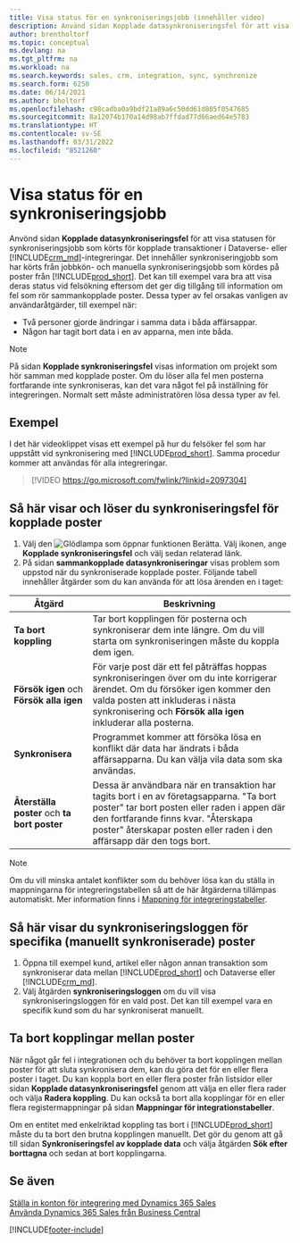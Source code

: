 ```yaml
---
title: Visa status för en synkroniseringsjobb (innehåller video)
description: Använd sidan Kopplade datasynkroniseringsfel för att visa statusen för synkroniseringsjobb som har körts för kopplade poster i en -integration.
author: brentholtorf
ms.topic: conceptual
ms.devlang: na
ms.tgt_pltfrm: na
ms.workload: na
ms.search.keywords: sales, crm, integration, sync, synchronize
ms.search.form: 6250
ms.date: 06/14/2021
ms.author: bholtorf
ms.openlocfilehash: c98cadba0a9bdf21a89a6c50dd61d805f0547685
ms.sourcegitcommit: 8a12074b170a14d98ab7ffdad77d66aed64e5783
ms.translationtype: HT
ms.contentlocale: sv-SE
ms.lasthandoff: 03/31/2022
ms.locfileid: "8521260"
---
```

# <a name="view-the-status-of-synchronization-jobs"></a>Visa status för en synkroniseringsjobb


Anvönd sidan **Kopplade datasynkroniseringsfel** för att visa statusen för synkroniseringsjobb som körts för kopplade transaktioner i Dataverse- eller [!INCLUDE[crm_md](includes/crm_md.md)]-integreringar. Det innehåller synkroniseringjobb som har körts från jobbkön- och manuella synkroniseringsjobb som kördes på poster från [!INCLUDE[prod_short](includes/prod_short.md)]. Det kan till exempel vara bra att visa deras status vid felsökning eftersom det ger dig tillgång till information om fel som rör sammankopplade poster. Dessa typer av fel orsakas vanligen av användaråtgärder, till exempel när:  

* Två personer gjorde ändringar i samma data i båda affärsappar.
* Någon har tagit bort data i en av apparna, men inte båda.

> [!Note]
> På sidan **Kopplade synkroniseringsfel** visas information om projekt som hör samman med kopplade poster. Om du löser alla fel men posterna fortfarande inte synkroniseras, kan det vara något fel på inställning för integreringen. Normalt sett måste administratören lösa dessa typer av fel.   

## <a name="example"></a>Exempel
I det här videoklippet visas ett exempel på hur du felsöker fel som har uppstått vid synkronisering med [!INCLUDE[prod_short](includes/cds_long_md.md)]. Samma procedur kommer att användas för alla integreringar. 

> [!VIDEO https://go.microsoft.com/fwlink/?linkid=2097304]


## <a name="to-view-and-resolve-synchronization-errors-for-coupled-records"></a>Så här visar och löser du synkroniseringsfel för kopplade poster
1. Välj den ![Glödlampa som öppnar funktionen Berätta.](media/ui-search/search_small.png "Berätta för mig vad du vill göra") Välj ikonen, ange **Kopplade synkroniseringsfel** och välj sedan relaterad länk.
2. På sidan **sammankopplade datasynkroniseringar** visas problem som uppstod när du synkroniserade kopplade poster. Följande tabell innehåller åtgärder som du kan använda för att lösa ärenden en i taget:

|Åtgärd|Beskrivning|
|----|----|
|**Ta bort koppling**|Tar bort kopplingen för posterna och synkroniserar dem inte längre. Om du vill starta om synkroniseringen måste du koppla dem igen. |
|**Försök igen** och **Försök alla igen**|För varje post där ett fel påträffas hoppas synkroniseringen över om du inte korrigerar ärendet. Om du försöker igen kommer den valda posten att inkluderas i nästa synkronisering och **Försök alla igen** inkluderar alla posterna.|
|**Synkronisera**|Programmet kommer att försöka lösa en konflikt där data har ändrats i båda affärsapparna. Du kan välja vila data som ska användas.|
|**Återställa poster** och **ta bort poster**|Dessa är användbara när en transaktion har tagits bort i en av företagsapparna. "Ta bort poster" tar bort posten eller raden i appen där den fortfarande finns kvar. "Återskapa poster" återskapar posten eller raden i den affärsapp där den togs bort.|

> [!NOTE]
> Om du vill minska antalet konflikter som du behöver lösa kan du ställa in mappningarna för integreringstabellen så att de här åtgärderna tillämpas automatiskt. Mer information finns i [Mappning för integreringstabeller](admin-how-to-modify-table-mappings-for-synchronization.md#mapping-integration-tables).

## <a name="to-view-the-synchronization-log-for-a-specific-manually-synchronized-record"></a>Så här visar du synkroniseringsloggen för specifika (manuellt synkroniserade) poster
1. Öppna till exempel kund, artikel eller någon annan transaktion som synkroniserar data mellan [!INCLUDE[prod_short](includes/prod_short.md)] och Dataverse eller [!INCLUDE[crm_md](includes/crm_md.md)].
2. Välj åtgärden **synkroniseringsloggen** om du vill visa synkroniseringsloggen för en vald post. Det kan till exempel vara en specifik kund som du har synkroniserat manuellt.

## <a name="remove-couplings-between-records"></a>Ta bort kopplingar mellan poster
När något går fel i integrationen och du behöver ta bort kopplingen mellan poster för att sluta synkronisera dem, kan du göra det för en eller flera poster i taget. Du kan koppla bort en eller flera poster från listsidor eller sidan **Kopplade datasynkroniseringsfel** genom att välja en eller flera rader och välja **Radera koppling**. Du kan också ta bort alla kopplingar för en eller flera registermappningar på sidan **Mappningar för integrationstabeller**. 

Om en entitet med enkelriktad koppling tas bort i [!INCLUDE[prod_short](includes/prod_short.md)] måste du ta bort den brutna kopplingen manuellt. Det gör du genom att gå till sidan **Synkroniseringsfel av kopplade data** och välja åtgärden **Sök efter borttagna** och sedan at bort kopplingarna.

## <a name="see-also"></a>Se även  
[Ställa in konton för integrering med Dynamics 365 Sales](admin-setting-up-integration-with-dynamics-sales.md)  
[Använda Dynamics 365 Sales från Business Central](marketing-integrate-dynamicscrm.md)


[!INCLUDE[footer-include](includes/footer-banner.md)]